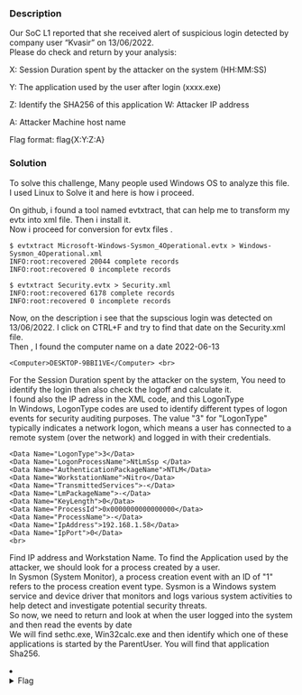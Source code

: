 ### Description 
Our SoC L1 reported that she received alert of suspicious login detected by company user “Kvasir” on 13/06/2022. <br>
Please do check and return by your analysis: <br>

X: Session Duration spent by the attacker on the system (HH:MM:SS) <br>

Y: The application used by the user after login (xxxx.exe) <br>

Z: Identify the SHA256 of this application W: Attacker IP address <br>

A: Attacker Machine host name <br>

Flag format: flag{X:Y:Z:A}<br>


### Solution
To solve this challenge, Many people used Windows OS to analyze this file. I used Linux to Solve it and here is how i proceed. <br>

On github, i found a tool named evtxtract, that can help me to transform my evtx into xml file. Then i install it. <br>
Now i proceed for conversion for evtx files .<br>
```
$ evtxtract Microsoft-Windows-Sysmon_4Operational.evtx > Windows-Sysmon_4Operational.xml
INFO:root:recovered 20044 complete records
INFO:root:recovered 0 incomplete records
```
```
$ evtxtract Security.evtx > Security.xml  
INFO:root:recovered 6178 complete records
INFO:root:recovered 0 incomplete records
```
Now, on the description i see that the supscious login was detected on 13/06/2022. I click on CTRL+F and try to find that date on the Security.xml file. <br>
Then , I found the computer name on a date 2022-06-13 <br>
```
<Computer>DESKTOP-9BBI1VE</Computer> <br> 
```
For the Session Duration spent by the attacker on the system, You need to identify the login then also check the logoff and calculate it. <br>
I found also the IP adress in the XML code, and this LogonType <br>
In Windows, LogonType codes are used to identify different types of logon events for security auditing purposes. The value "3" for "LogonType" typically indicates a network logon, which means a user has connected to a remote system (over the network) and logged in with their credentials. <br>
```
<Data Name="LogonType">3</Data>
<Data Name="LogonProcessName">NtLmSsp </Data>
<Data Name="AuthenticationPackageName">NTLM</Data>
<Data Name="WorkstationName">Nitro</Data>
<Data Name="TransmittedServices">-</Data>
<Data Name="LmPackageName">-</Data>
<Data Name="KeyLength">0</Data>
<Data Name="ProcessId">0x0000000000000000</Data>
<Data Name="ProcessName">-</Data>
<Data Name="IpAddress">192.168.1.58</Data>
<Data Name="IpPort">0</Data>
<br> 
```
Find IP address and Workstation Name.
To find the Application used by the attacker, we should look for a process created by a user. <br>
In Sysmon (System Monitor), a process creation event with an ID of "1" refers to the process creation event type. Sysmon is a Windows system service and device driver that monitors and logs various system activities to help detect and investigate potential security threats. <br>
So now, we need to return and look at when the user logged into the system and then read the events by date <br>
We will find sethc.exe, Win32calc.exe and then identify which one of these applications is started by the ParentUser. You will find that application Sha256. <br>

<li>
	<details>
		<summary>Flag</summary>
Tryharder bro.. If you don't understand all of these step. ping me on Discord: blomann#3219. for some explanation. Thanks...</details>
</li>
